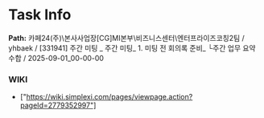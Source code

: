 # Task Info

**Path:** 카페24(주)\본사사업장\[CG]MI본부\비즈니스센터\엔터프라이즈코칭2팀 / yhbaek / [331941] 주간 미팅 _ 주간 미팅_ 1. 미팅 전 회의록 준비_ └주간 업무 요약 수합 / 2025-09-01_00-00-00

### WIKI
- ["https://wiki.simplexi.com/pages/viewpage.action?pageId=2779352997"]

